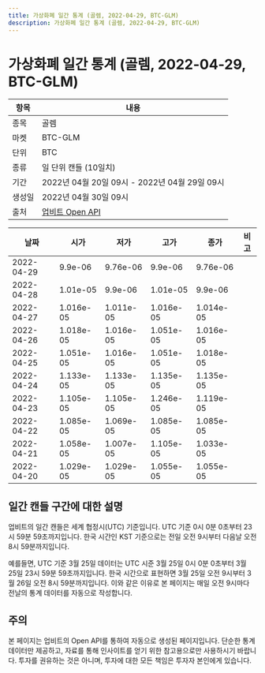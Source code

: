 ```yaml
---
title: 가상화폐 일간 통계 (골렘, 2022-04-29, BTC-GLM)
description: 가상화폐 일간 통계 (골렘, 2022-04-29, BTC-GLM)
---
```



가상화폐 일간 통계 (골렘, 2022-04-29, BTC-GLM)
===

|항목|내용|
|--|--|
|종목|골렘|
|마켓|BTC-GLM|
|단위|BTC|
|종류|일 단위 캔들 (10일치)|
|기간|2022년 04월 20일 09시 - 2022년 04월 29일 09시|
|생성일|2022년 04월 30일 09시|
|출처|[업비트 Open API](https://docs.upbit.com)|


|날짜|시가|저가|고가|종가|비고|
|--|--|--|--|--|--|
|2022-04-29|9.9e-06|9.76e-06|9.9e-06|9.76e-06|    |
|2022-04-28|1.01e-05|9.9e-06|1.01e-05|9.9e-06|    |
|2022-04-27|1.016e-05|1.011e-05|1.016e-05|1.014e-05|    |
|2022-04-26|1.018e-05|1.016e-05|1.051e-05|1.016e-05|    |
|2022-04-25|1.051e-05|1.016e-05|1.051e-05|1.018e-05|    |
|2022-04-24|1.133e-05|1.133e-05|1.135e-05|1.135e-05|    |
|2022-04-23|1.105e-05|1.105e-05|1.246e-05|1.119e-05|    |
|2022-04-22|1.085e-05|1.069e-05|1.085e-05|1.085e-05|    |
|2022-04-21|1.058e-05|1.007e-05|1.105e-05|1.033e-05|    |
|2022-04-20|1.029e-05|1.029e-05|1.055e-05|1.055e-05|    |


일간 캔들 구간에 대한 설명
---


업비트의 일간 캔들은 세계 협정시(UTC) 기준입니다. 
UTC 기준 0시 0분 0초부터 23시 59분 59초까지입니다. 
한국 시간인 KST 기준으로는 전일 오전 9시부터 다음날 오전 8시 59분까지입니다. 


예를들면, UTC 기준 3월 25일 데이터는 UTC 시준 3월 25일 0시 0분 0초부터 3월 25일 23시 59분 59초까지입니다. 
한국 시간으로 표현하면 3월 25일 오전 9시부터 3월 26일 오전 8시 59분까지입니다. 
이와 같은 이유로 본 페이지는 매일 오전 9시마다 전날의 통계 데이터를 자동으로 작성합니다. 


주의
---


본 페이지는 업비트의 Open API를 통하여 자동으로 생성된 페이지입니다. 
단순한 통계 데이터만 제공하고, 자료를 통해 인사이트를 얻기 위한 참고용으로만 사용하시기 바랍니다. 
투자를 권유하는 것은 아니며, 투자에 대한 모든 책임은 투자자 본인에게 있습니다. 
